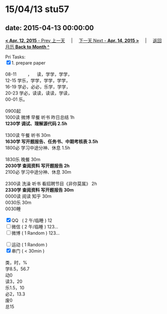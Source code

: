 # 15/04/13 stu57

date: 2015-04-13 00:00:00
---
[**< Apr. 12, 2015** - Prev 上一天](/lifelogs/2015/04/d12.html) &nbsp; &nbsp; | &nbsp; &nbsp; [下一天 Next - **Apr. 14, 2015 >**](/lifelogs/2015/04/d14.html) &nbsp; &nbsp; |  &nbsp; &nbsp; [返回月历 **Back to Month ^**](/lifelogs/2015/04/index.html)
<br/><div>Pri Tasks:<br clear="none"/><input type="checkbox" checked="true" />1. prepare paper</div><div><div><br clear="none"/></div>08-11         ，    读，学学，学学，<br clear="none"/>12-15 学乐，学学，学学，学学，<br clear="none"/>16-19 学必，必必，乐学，学学，<br clear="none"/>20-23 学必，读读，读读，学读，</div><div>00-01 乐。<div><br clear="none"/></div>0900起<br clear="none"/>1000读 微博 早餐 听书 昨日总结 1h</div><div><strong>1230学 调试、理解源代码 2.5h</strong><div><br clear="none"/></div>1300读 午餐 听书 30m</div><div><b>163</b><b>0学 写开题报告、任务书、中期考核表 3.5h</b></div><div><div>1800必 学习中途分神、休息 1.5h</div><div><br/></div>1830乐 晚餐 30m</div><div><b>203</b><b>0学 </b><b>查阅资料 </b><b>写开题报告 2h</b></div><div>2100必 学习中途分神、休息 30m</div><div><b><br/></b><div>2300读 洗澡 听书 看招聘节目《非你莫属》 2h</div><div><b>2330学 查阅资料 写开题报告 30m</b></div>0000读 阅读 知乎 30m<br/></div><div>0030乐 30m</div><div>0030睡</div><div><br clear="none"/></div><div><input type="checkbox" checked="true" />QQ   ( 2 午/临睡 ) 12<br clear="none"/><input type="checkbox" />微信 ( 2 午/临睡 ) 123…</div><div><input type="checkbox" />微博 ( 1 Random ) 123…</div><div><br clear="none"/></div><div><input type="checkbox" />运动 ( 1 Random ) </div><div><input type="checkbox" checked="true" />串门 ( < 30min ) </div><div><div><br clear="none"/></div>类，时，%<br clear="none"/>学8.5，56.7<br clear="none"/>动0<br clear="none"/>读3，20<br clear="none"/>乐1.5，10<br clear="none"/>必2，13.3<br clear="none"/>废0<br clear="none"/>总15</div>
